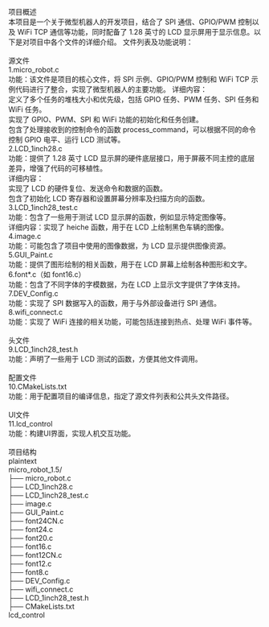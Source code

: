 项目概述<br>
本项目是一个关于微型机器人的开发项目，结合了 SPI 通信、GPIO/PWM 控制以及 WiFi TCP 通信等功能，同时配备了 1.28 英寸的 LCD 显示屏用于显示信息。以下是对项目中各个文件的详细介绍。
文件列表及功能说明：<br><br>
源文件<br>
1.micro_robot.c<br>
功能：该文件是项目的核心文件，将 SPI 示例、GPIO/PWM 控制和 WiFi TCP 示例代码进行了整合，实现了微型机器人的主要功能。
详细内容：<br>
定义了多个任务的堆栈大小和优先级，包括 GPIO 任务、PWM 任务、SPI 任务和 WiFi 任务。<br>
实现了 GPIO、PWM、SPI 和 WiFi 功能的初始化和任务创建。<br>
包含了处理接收到的控制命令的函数 process_command，可以根据不同的命令控制 GPIO 电平、运行 LCD 测试等。<br>
2.LCD_1inch28.c<br>
功能：提供了 1.28 英寸 LCD 显示屏的硬件底层接口，用于屏蔽不同主控的底层差异，增强了代码的可移植性。<br>
详细内容：<br>
实现了 LCD 的硬件复位、发送命令和数据的函数。<br>
包含了初始化 LCD 寄存器和设置屏幕分辨率及扫描方向的函数。<br>
3.LCD_1inch28_test.c<br>
功能：包含了一些用于测试 LCD 显示屏的函数，例如显示特定图像等。<br>
详细内容：实现了 heiche 函数，用于在 LCD 上绘制黑色车辆的图像。<br>
4.image.c<br>
功能：可能包含了项目中使用的图像数据，为 LCD 显示提供图像资源。<br>
5.GUI_Paint.c<br>
功能：提供了图形绘制的相关函数，用于在 LCD 屏幕上绘制各种图形和文字。<br>
6.font*.c（如 font16.c）<br>
功能：包含了不同字体的字模数据，为在 LCD 上显示文字提供了字体支持。<br>
7.DEV_Config.c<br>
功能：实现了 SPI 数据写入的函数，用于与外部设备进行 SPI 通信。<br>
8.wifi_connect.c<br>
功能：实现了 WiFi 连接的相关功能，可能包括连接到热点、处理 WiFi 事件等。<br><br>
头文件<br>
9.LCD_1inch28_test.h<br>
功能：声明了一些用于 LCD 测试的函数，方便其他文件调用。<br><br>
配置文件<br>
10.CMakeLists.txt<br>
功能：用于配置项目的编译信息，指定了源文件列表和公共头文件路径。<br><br>
UI文件<br>
11.lcd_control<br>
功能：构建UI界面，实现人机交互功能。<br><br>
项目结构<br>
plaintext<br>
micro_robot_1.5/<br>
├── micro_robot.c<br>
├── LCD_1inch28.c<br>
├── LCD_1inch28_test.c<br>
├── image.c<br>
├── GUI_Paint.c<br>
├── font24CN.c<br>
├── font24.c<br>
├── font20.c<br>
├── font16.c<br>
├── font12CN.c<br>
├── font12.c<br>
├── font8.c<br>
├── DEV_Config.c<br>
├── wifi_connect.c<br>
├── LCD_1inch28_test.h<br>
├── CMakeLists.txt<br>
lcd_control<br>
